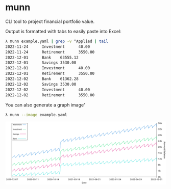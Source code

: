 # munn

CLI tool to project financial portfolio value.

Output is formatted with tabs to easily paste into Excel:

```bash
λ munn example.yaml | grep -v ^Applied | tail
2022-11-24      Investment      40.00
2022-11-24      Retirement      3550.00
2022-12-01      Bank    63555.12
2022-12-01      Savings 3530.00
2022-12-01      Investment      40.00
2022-12-01      Retirement      3550.00
2022-12-02      Bank    61362.28
2022-12-02      Savings 3530.00
2022-12-02      Investment      40.00
2022-12-02      Retirement      3550.00
```

You can also generate a graph image'
```bash
λ munn --image example.yaml
```
![](cmd/munn/example.png)